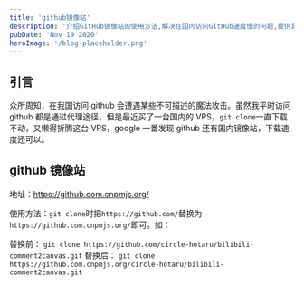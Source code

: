 ```yaml
---
title: 'github镜像站'
description: '介绍GitHub镜像站的使用方法,解决在国内访问GitHub速度慢的问题,提供具体的git clone命令示例。'
pubDate: 'Nov 19 2020'
heroImage: '/blog-placeholder.png'
---
```


## 引言

众所周知，在我国访问 github 会遭遇某些不可描述的魔法攻击。虽然我平时访问 github 都是通过代理途径，但是最近买了一台国内的 VPS，`git clone`一直下载不动，又懒得折腾这台 VPS，google 一番发现 github 还有国内镜像站，下载速度还可以。

## github 镜像站

地址：https://github.com.cnpmjs.org/

使用方法：`git clone`时把`https://github.com/`替换为`https://github.com.cnpmjs.org/`即可。如：

替换前：
`git clone https://github.com/circle-hotaru/bilibili-comment2canvas.git`
替换后：
`git clone https://github.com.cnpmjs.org/circle-hotaru/bilibili-comment2canvas.git`
